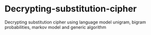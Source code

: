 # Decrypting-substitution-cipher
Decrypting substitution cipher using language model unigram, bigram probabilities, markov model and generic algorithm
